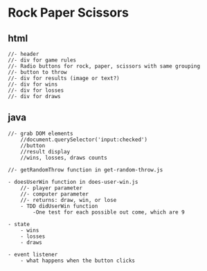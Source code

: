 # Rock Paper Scissors

## html
    //- header
    //- div for game rules
    //- Radio buttons for rock, paper, scissors with same grouping
    //- button to throw
    //- div for results (image or text?)
    //- div for wins
    //- div for losses
    //- div for draws

## java
    //- grab DOM elements
        //document.querySelector('input:checked')
        //button
        //result display
        //wins, losses, draws counts
    
    //- getRandomThrow function in get-random-throw.js
    
    - doesUserWin function in does-user-win.js
        //- player parameter
        //- computer parameter
        //- returns: draw, win, or lose
        - TDD didUserWin function
            -One test for each possible out come, which are 9
    
    - state
        - wins
        - losses
        - draws

    - event listener
        - what happens when the button clicks 